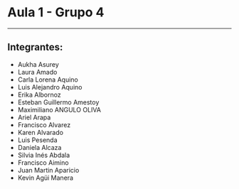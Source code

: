 # Aula 1 - Grupo 4
 ***
## Integrantes:

* Aukha Asurey
* Laura	Amado
* Carla Lorena	Aquino
* Luis Alejandro	Aquino
* Erika	Albornoz
* Esteban Guillermo	Amestoy
* Maximiliano	ANGULO OLIVA
* Ariel 	Arapa
* Francisco 	Alvarez
* Karen 	Alvarado
* Luis 	Pesenda
* Daniela	Alcaza
* Silvia  Inés 	Abdala 
* Francisco 	Aimino
* Juan Martin	Aparicio
* Kevin 	Agüi Manera

